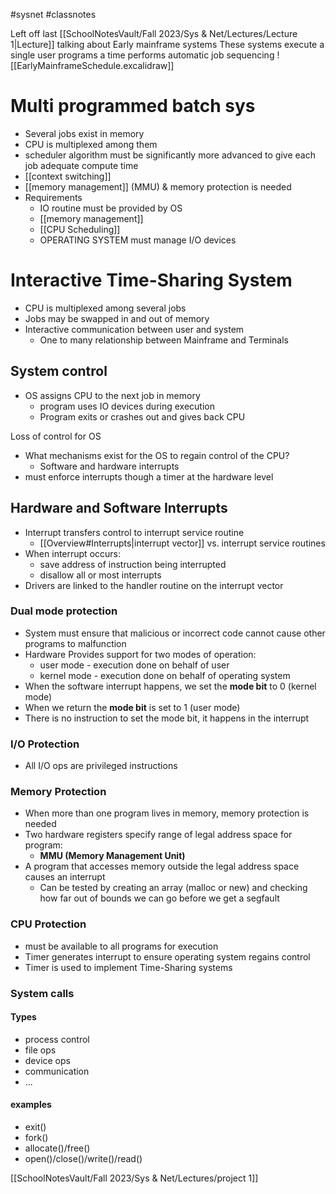 #sysnet #classnotes

Left off last [[SchoolNotesVault/Fall 2023/Sys & Net/Lectures/Lecture 1|Lecture]] talking about Early mainframe systems
These systems execute a single user programs a time
performs automatic job sequencing
![[EarlyMainframeSchedule.excalidraw]]
# Multi programmed batch sys
- Several jobs exist in memory
- CPU is multiplexed among them
- scheduler algorithm must be significantly more advanced to give each job adequate compute time
- [[context switching]]
- [[memory management]] (MMU) & memory protection is needed
- Requirements
	- IO routine must be provided by OS
	- [[memory management]]
	- [[CPU Scheduling]]
	- OPERATING SYSTEM must manage I/O devices

# Interactive Time-Sharing System
- CPU is multiplexed among several jobs
- Jobs may be swapped in and out of memory
- Interactive communication between user and system
	- One to many relationship between Mainframe and Terminals

## System control
- OS assigns CPU to the next job in memory
	- program uses IO devices during execution
	- Program exits or crashes out and gives back CPU 

Loss of control for OS

- What mechanisms exist for the OS to regain control of the CPU?
	- Software and hardware interrupts
- must enforce interrupts though a timer  at the hardware level

## Hardware and Software Interrupts
- Interrupt transfers control to interrupt service routine
	- [[Overview#Interrupts|interrupt vector]] vs. interrupt service routines
- When interrupt occurs:
	- save address of instruction being interrupted
	- disallow all or most interrupts
- Drivers are linked to the handler routine on the interrupt vector

### Dual mode protection
- System must ensure that malicious or incorrect code cannot cause other programs to malfunction
- Hardware Provides support for two modes of operation:
	- user mode - execution done on behalf of user
	- kernel mode - execution done on behalf of operating system
- When the software interrupt happens, we set the **mode bit** to 0 (kernel mode)
- When we return the **mode bit** is set to 1 (user mode)
- There is no instruction to set the mode bit, it happens in the interrupt

### I/O Protection
- All I/O ops are privileged instructions
### Memory Protection
- When more than one program lives in memory, memory protection is needed
- Two hardware registers specify range of legal address space for program:
	- **MMU (Memory Management Unit)**
- A program that accesses memory outside the legal address space causes an interrupt
	- Can be tested by creating an array (malloc or new) and checking how far out of bounds we can go before we get a segfault

### CPU Protection
- must be available to all programs for execution
- Timer generates interrupt to ensure operating system regains control
- Timer is used to implement Time-Sharing systems
### System calls
#### Types
- process control
- file ops
- device ops
- communication
- ...

#### examples
- exit()
- fork()
- allocate()/free()
- open()/close()/write()/read()

[[SchoolNotesVault/Fall 2023/Sys & Net/Lectures/project 1]]